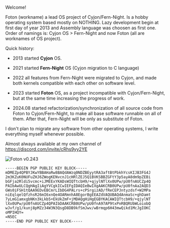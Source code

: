 Welcome!

 Foton (workname) a lead OS project of Cyjon/Fern-Night. Is a hobby operating system based mostly on NOTHING. Lazy development begin at first day of year 2013 and Assembly language was choosen as first one. Order of namings is: Cyjon OS > Fern-Night and now Foton (all are worknames of OS project).

Quick history:

- 2013 started **Cyjon** OS.
    
- 2021 started **Fern-Night** OS (Cyjon migration to C language)
  
- 2022 all features from Fern-Night were migrated to Cyjon, and made both kernels compatible with each other on software level.
    
- 2023 started **Foton** OS, as a project incompatible with Cyjon/Fern-Night, but at the same time increasing the progress of work.
    
- 2024.08 started refactorization/synchronization of all source code from Foton to Cyjon/Fern-Night, to make all base software runnable on all of them. After that, Fern-Night will be only as substitute of Foton.


I don't plan to migrate any software from other operating systems, I write everything myself whenever possible.

Almost always available at my own channel of https://discord.com/invite/cRhs9yy2YE

![Foton v0.243](https://blackdev.org/shot/foton-243.png)

```
-----BEGIN PGP PUBLIC KEY BLOCK-----
mDMEZp4QPBYJKwYBBAHaRw8BAQdAWzq0NDZBEyytRA3aftBtPbkhYcsKIJB3FG4J
2m3KZuK0NUFuZHJ6ZWogKENvcnJ1cHRlZEJ5Q1BVKSBBZGFtY3p5ayA8dm9pZEBi
bGFja2Rldi5vcmc+iJMEExYKADsWIQTtcbH9/+qjylNTlXx0UPw/pU0fnAUCZp4Q
PAIbAwULCQgHAgIiAgYVCgkICwIEFgIDAQIeBwIXgAAKCRB0UPw/pU0fnAa2AQD3
GWs0iFSH1tQAA9EDvEBCmrLIbDG4PALrs+cPSrgizAD/fReCEPJntyzdsf+W2MPa
niEqlqelQfzhsR26mI6xnQe4OARmnhA8EgorBgEEAZdVAQUBAQdAnmaSc+ghDamt
7yLmG1amxgbNKn3kLkb5+EkUkZmF+jMDAQgHiHgEGBYKACAWIQTtcbH9/+qjylNT
lXx0UPw/pU0fnAUCZp4QPAIbDAAKCRB0UPw/pU0fnA97AP9txPnRBQRUbWLoiobQ
wJvf/g1/kunj8pMZz34W3N3QsgD8DB9kfSmJwv/wBrmqp6H43mwQikd1McJgIOKC
oMPIHQY=
=N5EC
-----END PGP PUBLIC KEY BLOCK-----
```
